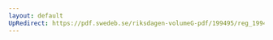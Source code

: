 ```yaml
---
layout: default
UpRedirect: https://pdf.swedeb.se/riksdagen-volumeG-pdf/199495/reg_199495/reg_199495_0417.pdf
---
```

